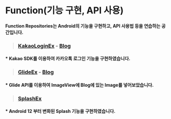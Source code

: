 # Function(기능 구현, API 사용)

#### Function Repositories는 Android의 기능을 구현하고, API 사용법 등을 연습하는 공간입니다.


> ### [KakaoLoginEx](https://github.com/JDroid-git/function/tree/main/KakaoLoginEx) - [Blog](https://jdroid.tistory.com/10?)

#### * Kakao SDK를 이용하여 카카오톡 로그인 기능을 구현하였습니다.

> ### [GlideEx](https://github.com/JDroid-git/function/tree/main/GlideEx) - [Blog](https://jdroid.tistory.com/18)

#### * Glide API를 이용하여 ImageView에 Blog에 있는 Image를 넣어보았습니다.

> ### [SplashEx](https://github.com/JDroid-git/function/tree/main/splashEx)

#### * Android 12 부터 변화된 Splash 기능을 구현하였습니다.
